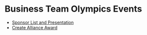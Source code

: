 # Business Team Olympics Events

- [Sponsor List and Presentation](new_sponsor.md)
- [Create Alliance Award](alliance_award.md)
